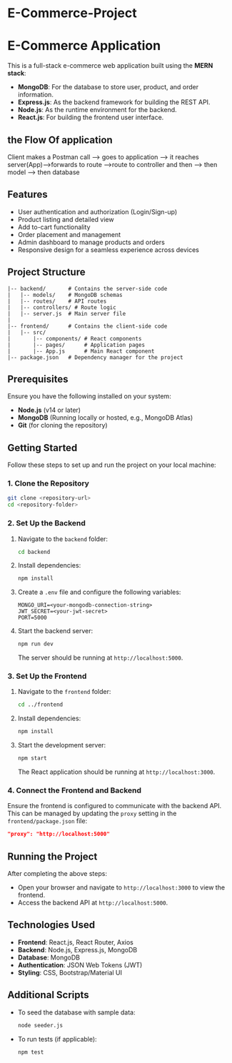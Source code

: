 # E-Commerce-Project
# E-Commerce Application

This is a full-stack e-commerce web application built using the **MERN stack**:

- **MongoDB**: For the database to store user, product, and order information.
- **Express.js**: As the backend framework for building the REST API.
- **Node.js**: As the runtime environment for the backend.
- **React.js**: For building the frontend user interface.

## the Flow Of application
Client makes a Postman call --> goes to application  --> it reaches server(App)-->forwards to route -->route to controller and then  --> then model --> then database 
## Features

- User authentication and authorization (Login/Sign-up)
- Product listing and detailed view
- Add to-cart functionality
- Order placement and management
- Admin dashboard to manage products and orders
- Responsive design for a seamless experience across devices

## Project Structure

```
|-- backend/       # Contains the server-side code
|   |-- models/    # MongoDB schemas
|   |-- routes/    # API routes
|   |-- controllers/ # Route logic
|   |-- server.js  # Main server file
|
|-- frontend/      # Contains the client-side code
|   |-- src/
|       |-- components/ # React components
|       |-- pages/      # Application pages
|       |-- App.js      # Main React component
|-- package.json   # Dependency manager for the project
```

## Prerequisites

Ensure you have the following installed on your system:

- **Node.js** (v14 or later)
- **MongoDB** (Running locally or hosted, e.g., MongoDB Atlas)
- **Git** (for cloning the repository)

## Getting Started

Follow these steps to set up and run the project on your local machine:

### 1. Clone the Repository
```bash
git clone <repository-url>
cd <repository-folder>
```

### 2. Set Up the Backend

1. Navigate to the `backend` folder:
    ```bash
    cd backend
    ```
2. Install dependencies:
    ```bash
    npm install
    ```
3. Create a `.env` file and configure the following variables:
    ```env
    MONGO_URI=<your-mongodb-connection-string>
    JWT_SECRET=<your-jwt-secret>
    PORT=5000
    ```
4. Start the backend server:
    ```bash
    npm run dev
    ```
   The server should be running at `http://localhost:5000`.

### 3. Set Up the Frontend

1. Navigate to the `frontend` folder:
    ```bash
    cd ../frontend
    ```
2. Install dependencies:
    ```bash
    npm install
    ```
3. Start the development server:
    ```bash
    npm start
    ```
   The React application should be running at `http://localhost:3000`.

### 4. Connect the Frontend and Backend

Ensure the frontend is configured to communicate with the backend API. This can be managed by updating the `proxy` setting in the `frontend/package.json` file:

```json
"proxy": "http://localhost:5000"
```

## Running the Project

After completing the above steps:

- Open your browser and navigate to `http://localhost:3000` to view the frontend.
- Access the backend API at `http://localhost:5000`.

## Technologies Used

- **Frontend**: React.js, React Router, Axios
- **Backend**: Node.js, Express.js, MongoDB
- **Database**: MongoDB
- **Authentication**: JSON Web Tokens (JWT)
- **Styling**: CSS, Bootstrap/Material UI

## Additional Scripts

- To seed the database with sample data:
    ```bash
    node seeder.js
    ```
- To run tests (if applicable):
    ```bash
    npm test
    ```



